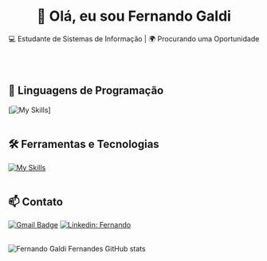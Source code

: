 <h1 align="center">👋 Olá, eu sou Fernando Galdi</h1>

<p align="center">
  💻 Estudante de Sistemas de Informação | 🌍 Procurando uma Oportunidade
</p><br><br>


## 🚀 Linguagens de Programação
[![My Skills](https://skillicons.dev/icons?i=swift,java,python,javascript,c,sql)]<br><br>

## 🛠️ Ferramentas e Tecnologias
[![My Skills](https://skillicons.dev/icons?i=vscode,eclipse,github)](https://skillicons.dev)<br><br>

## 📫 Contato

[![Gmail Badge](https://img.shields.io/badge/-fernando.galdi4@gmail.com-006bed?style=flat-square&logo=Gmail&logoColor=white&link=mailto:a.contarellilima@gmail.com)](mailto:a.contarellilima@gmail.com)
[![Linkedin: Fernando](https://img.shields.io/badge/-LinkedIn-blue?style=flat-square&logo=Linkedin&logoColor=white&link=https://https://www.linkedin.com/in/fernando-galdi-fernandes/)]((https://www.linkedin.com/in/fernando-galdi-fernandes/))
<br><br>


![Fernando Galdi Fernandes GitHub stats]([https://github-readme-stats.vercel.app/(https://github.com/FGaldiF))
